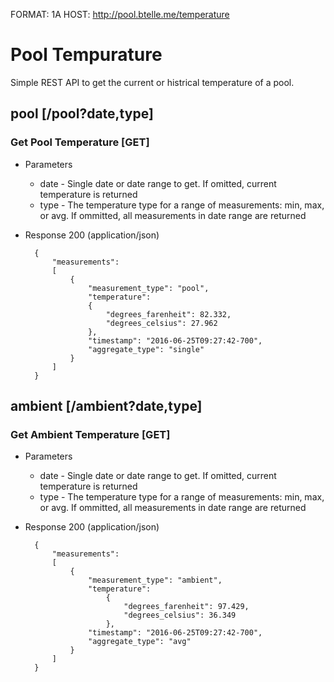FORMAT: 1A
HOST: http://pool.btelle.me/temperature

# Pool Tempurature

Simple REST API to get the current or histrical temperature of a pool.

## pool [/pool?date,type]

### Get Pool Temperature [GET]

+ Parameters 
    + date - Single date or date range to get. If omitted, current temperature is returned
    + type - The temperature type for a range of measurements: min, max, or avg. If ommitted, all measurements in date range are returned

+ Response 200 (application/json)

        {
            "measurements":
            [
                {
                    "measurement_type": "pool",
                    "temperature": 
                    {
                        "degrees_farenheit": 82.332,
                        "degrees_celsius": 27.962
                    },
                    "timestamp": "2016-06-25T09:27:42-700",
                    "aggregate_type": "single"
                }
            ]
        }

## ambient [/ambient?date,type]
### Get Ambient Temperature [GET]

+ Parameters 
    + date - Single date or date range to get. If omitted, current temperature is returned
    + type - The temperature type for a range of measurements: min, max, or avg. If ommitted, all measurements in date range are returned

+ Response 200 (application/json)

        {
            "measurements":
            [
                {
                    "measurement_type": "ambient",
                    "temperature": 
                        {
                            "degrees_farenheit": 97.429,
                            "degrees_celsius": 36.349
                        },
                    "timestamp": "2016-06-25T09:27:42-700",
                    "aggregate_type": "avg"
                }
            ]
        }
